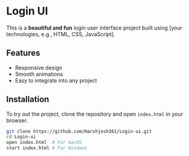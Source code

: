 # Login UI

This is a **beautiful and fun** login user interface project built using [your technologies, e.g., HTML, CSS, JavaScript].

## Features

- Responsive design
- Smooth animations
- Easy to integrate into any project

## Installation

To try out the project, clone the repository and open `index.html` in your browser.

```bash
git clone https://github.com/Harshjosh361/Login-ui.git
cd Login-ui
open index.html  # For macOS
start index.html # For Windows

